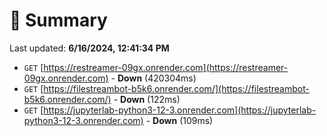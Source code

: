 # 📖 Summary
Last updated: **6/16/2024, 12:41:34 PM**

- `GET` [https://restreamer-09gx.onrender.com](https://restreamer-09gx.onrender.com) - **Down** (420304ms)
- `GET` [https://filestreambot-b5k6.onrender.com/](https://filestreambot-b5k6.onrender.com/) - **Down** (122ms)
- `GET` [https://jupyterlab-python3-12-3.onrender.com](https://jupyterlab-python3-12-3.onrender.com) - **Down** (109ms)
